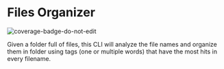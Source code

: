 # Files Organizer

![coverage-badge-do-not-edit](https://img.shields.io/badge/Coverage-100%25-brightgreen.svg?longCache=true&style=flat)

Given a folder full of files, this CLI will analyze the file names and organize them in folder
using tags (one or multiple words) that have the most hits in every filename.
